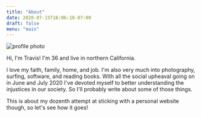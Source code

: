 ```yaml
---
title: "About"
date: 2020-07-15T16:06:18-07:00
draft: false
menu: "main"
---
```


![profile photo](/images/profile.jpg)

Hi, I'm Travis! I'm 36 and live in northern California.

I love my faith, family, home, and job. I'm also very much into photography, surfing, software, and reading books. With all the social upheaval going on in June and July 2020 I've devoted myself to better understanding the injustices in our society. So I'll probably write about some of those things.

This is about my dozenth attempt at sticking with a personal website though, so let's see how it goes!
